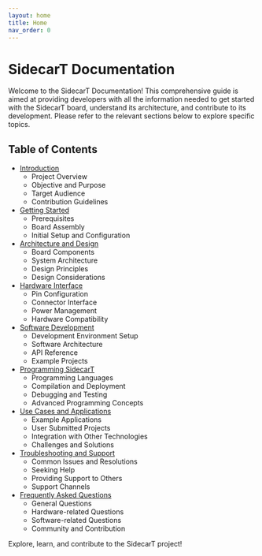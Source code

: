 ```yaml
---
layout: home
title: Home
nav_order: 0
---
```


# SidecarT Documentation 
Welcome to the SidecarT Documentation! This comprehensive guide is aimed at providing developers with all the information needed to get started with the SidecarT board, understand its architecture, and contribute to its development. Please refer to the relevant sections below to explore specific topics.

## Table of Contents
- [Introduction](/introduction)
   - Project Overview
   - Objective and Purpose
   - Target Audience
   - Contribution Guidelines
- [Getting Started](/getting_started)
   - Prerequisites
   - Board Assembly
   - Initial Setup and Configuration
- [Architecture and Design](/architecture_and_design)
   - Board Components
   - System Architecture
   - Design Principles
   - Design Considerations
- [Hardware Interface](/hardware_interface)
   - Pin Configuration
   - Connector Interface
   - Power Management
   - Hardware Compatibility
- [Software Development](/software_development)
   - Development Environment Setup
   - Software Architecture
   - API Reference
   - Example Projects
- [Programming SidecarT](/programming_sidecart)
   - Programming Languages
   - Compilation and Deployment
   - Debugging and Testing
   - Advanced Programming Concepts
- [Use Cases and Applications](/use_cases_and_applications)
   - Example Applications
   - User Submitted Projects
   - Integration with Other Technologies
   - Challenges and Solutions
- [Troubleshooting and Support](/troubleshooting_and_support)
   - Common Issues and Resolutions
   - Seeking Help
   - Providing Support to Others
   - Support Channels
- [Frequently Asked Questions](/frequently_asked_questions)
   - General Questions
   - Hardware-related Questions
   - Software-related Questions
   - Community and Contribution

Explore, learn, and contribute to the SidecarT project!
